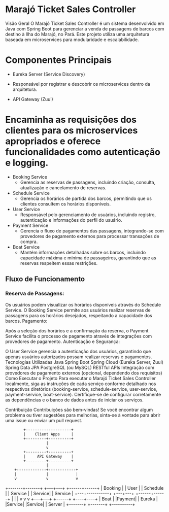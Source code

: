 # Marajó Ticket Sales Controller
Visão Geral
O Marajó Ticket Sales Controller é um sistema desenvolvido em Java com Spring Boot para gerenciar a venda de passagens de barcos com destino à Ilha do Marajó, no Pará. Este projeto utiliza uma arquitetura baseada em microservices para modularidade e escalabilidade.

# Componentes Principais
- Eureka Server (Service Discovery)

- Responsável por registrar e descobrir os microservices dentro da arquitetura.
- API Gateway (Zuul)

# Encaminha as requisições dos clientes para os microservices apropriados e oferece funcionalidades como autenticação e logging.
- Booking Service
    - Gerencia as reservas de passagens, incluindo criação, consulta, atualização e cancelamento de reservas.
- Schedule Service
    - Gerencia os horários de partida dos barcos, permitindo que os clientes consultem os horários disponíveis.
- User Service
    - Responsável pelo gerenciamento de usuários, incluindo registro, autenticação e informações do perfil do usuário.
- Payment Service
    - Gerencia o fluxo de pagamentos das passagens, integrando-se com provedores de pagamento externos para processar transações de compra.
- Boat Service
    - Mantém informações detalhadas sobre os barcos, incluindo capacidade máxima e mínima de passageiros, garantindo que as reservas respeitem essas restrições.
## Fluxo de Funcionamento
### Reserva de Passagens:

Os usuários podem visualizar os horários disponíveis através do Schedule Service.
O Booking Service permite aos usuários realizar reservas de passagens para os horários desejados, respeitando a capacidade dos barcos.
Pagamento:

Após a seleção dos horários e a confirmação da reserva, o Payment Service facilita o processo de pagamento através de integrações com provedores de pagamento.
Autenticação e Segurança:

O User Service gerencia a autenticação dos usuários, garantindo que apenas usuários autorizados possam realizar reservas e pagamentos.
Tecnologias Utilizadas
Java
Spring Boot
Spring Cloud (Eureka Server, Zuul)
Spring Data JPA
PostgreSQL (ou MySQL)
RESTful APIs
Integração com provedores de pagamento externos (opcional, dependendo dos requisitos)
Como Executar o Projeto
Para executar o Marajó Ticket Sales Controller localmente, siga as instruções de cada serviço conforme detalhado nos respectivos diretórios (booking-service, schedule-service, user-service, payment-service, boat-service). Certifique-se de configurar corretamente as dependências e o banco de dados antes de iniciar os serviços.

Contribuição
Contribuições são bem-vindas! Se você encontrar algum problema ou tiver sugestões para melhorias, sinta-se à vontade para abrir uma issue ou enviar um pull request.

            +--------------------+
            |    Client Apps     |
            +---------+----------+
                      |
                      v
            +---------+----------+
            |     API Gateway    |
            +---------+----------+
                      |
        +-------------+------------+
        |             |            |
        v             v            v
+-------+-------+ +---+---+ +------+------+
| Booking       | | User  | | Schedule    |
| Service       | | Service| | Service    |
+---+-----------+ +---+---+ +------+------+
    |                   |           |
    v                   v           v
+---+---+        +------+     +----+----+
| Boat  |        |Payment|     |  Eureka  |
|Service|        |Service|     |  Server  |
+-------+        +-------+     +----------+
